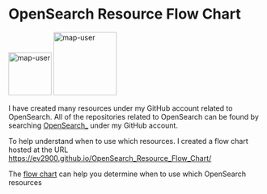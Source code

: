 # OpenSearch Resource Flow Chart

 <img width="85" alt="map-user" src="https://img.shields.io/badge/views-610-green"> <img width="125" alt="map-user" src="https://img.shields.io/badge/unique visits-245-green">

I have created many resources under my GitHub account related to OpenSearch. All of the repositories related to OpenSearch can be found by searching [OpenSearch_](https://github.com/ev2900?tab=repositories&q=OpenSearch_&type=&language=&sort=) under my GitHub account.

To help understand when to use which resources. I created a flow chart hosted at the URL https://ev2900.github.io/OpenSearch_Resource_Flow_Chart/

The [flow chart](https://ev2900.github.io/OpenSearch_Resource_Flow_Chart/) can help you determine when to use which OpenSearch resources
